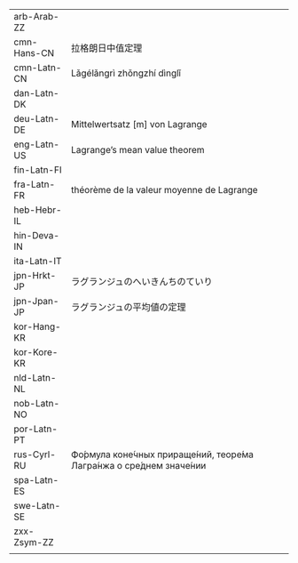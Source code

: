 | | | |
|-|-|-|
| arb-Arab-ZZ |  |  |
| cmn-Hans-CN | 拉格朗日中值定理 |  |
| cmn-Latn-CN | Lǎgélǎngrì zhǒngzhí dìnglǐ |  |
| dan-Latn-DK |  |  |
| deu-Latn-DE | Mittelwertsatz [m] von Lagrange |  |
| eng-Latn-US | Lagrange’s mean value theorem |  |
| fin-Latn-FI |  |  |
| fra-Latn-FR | théorème de la valeur moyenne de Lagrange |  |
| heb-Hebr-IL |  |  |
| hin-Deva-IN |  |  |
| ita-Latn-IT |  |  |
| jpn-Hrkt-JP | ラグランジュのへいきんちのていり |  |
| jpn-Jpan-JP | ラグランジュの平均値の定理 |  |
| kor-Hang-KR |  |  |
| kor-Kore-KR |  |  |
| nld-Latn-NL |  |  |
| nob-Latn-NO |  |  |
| por-Latn-PT |  |  |
| rus-Cyrl-RU | Фо́рмула коне́чных прираще́ний, теоре́ма Лагра́нжа о сре́днем значе́нии |  |
| spa-Latn-ES |  |  |
| swe-Latn-SE |  |  |
| zxx-Zsym-ZZ |  |  |
|  |  |  |